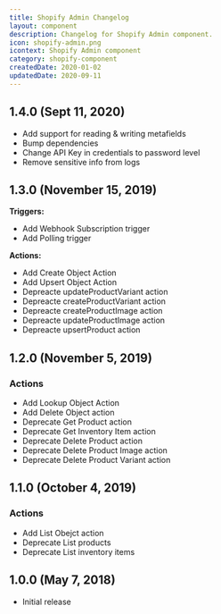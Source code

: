 ```yaml
---
title: Shopify Admin Changelog
layout: component
description: Changelog for Shopify Admin component.
icon: shopify-admin.png
icontext: Shopify Admin component
category: shopify-component
createdDate: 2020-01-02
updatedDate: 2020-09-11
---
```


## 1.4.0 (Sept 11, 2020)

* Add support for reading & writing metafields
* Bump dependencies
* Change API Key in credentials to password level
* Remove sensitive info from logs

## 1.3.0 (November 15, 2019)

**Triggers:**

* Add Webhook Subscription trigger
* Add Polling trigger

**Actions:**

* Add Create Object Action
* Add Upsert Object Action
* Depreacte updateProductVariant action
* Depreacte createProductVariant action
* Depreacte createProductImage action
* Depreacte updateProductImage action
* Depreacte upsertProduct action

## 1.2.0 (November 5, 2019)

### Actions

* Add Lookup Object Action
* Add Delete Object action
* Deprecate Get Product action
* Deprecate Get Inventory Item action
* Deprecate Delete Product action
* Deprecate Delete Product Image action
* Deprecate Delete Product Variant action

## 1.1.0 (October 4, 2019)

### Actions

* Add List Obejct action
* Deprecate List products
* Deprecate List inventory items

## 1.0.0 (May 7, 2018)

* Initial release
